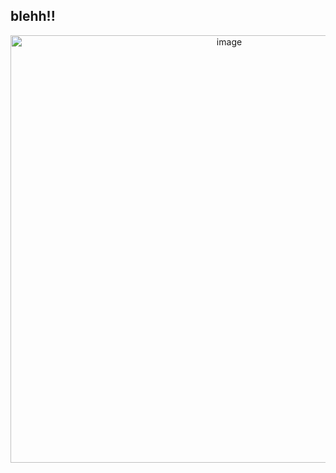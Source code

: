 ## blehh!!
 </p>
<p align="center">
<img width="684" height="684" alt="image" src="https://github.com/user-attachments/assets/f3c9a804-415b-4b02-b5ec-96bd05498cdd" />

 












